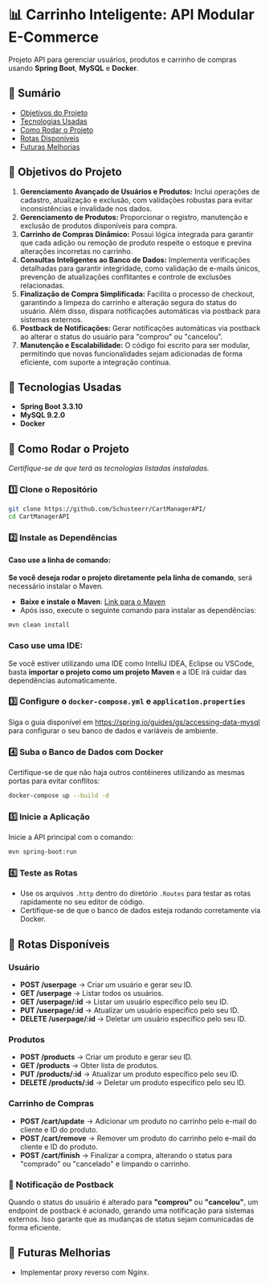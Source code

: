 # 📊 Carrinho Inteligente: API Modular E-Commerce

Projeto API para gerenciar usuários, produtos e carrinho de compras usando **Spring Boot**, **MySQL** e **Docker**.

## 📖 Sumário
- [Objetivos do Projeto](#🎯-objetivos-do-projeto)
- [Tecnologias Usadas](#🚀-tecnologias-usadas)
- [Como Rodar o Projeto](#🔧-como-rodar-o-projeto)
- [Rotas Disponíveis](#📌-rotas-disponíveis)
- [Futuras Melhorias](#🔮-futuras-melhorias)

## 🎯 Objetivos do Projeto
1. **Gerenciamento Avançado de Usuários e Produtos:** Inclui operações de cadastro, atualização e exclusão, com validações robustas para evitar inconsistências e invalidade nos dados.
2. **Gerenciamento de Produtos:** Proporcionar o registro, manutenção e exclusão de produtos disponíveis para compra.
3. **Carrinho de Compras Dinâmico:** Possui lógica integrada para garantir que cada adição ou remoção de produto respeite o estoque e previna alterações incorretas no carrinho.
4. **Consultas Inteligentes ao Banco de Dados:** Implementa verificações detalhadas para garantir integridade, como validação de e-mails únicos, prevenção de atualizações conflitantes e controle de exclusões relacionadas.
5. **Finalização de Compra Simplificada:** Facilita o processo de checkout, garantindo a limpeza do carrinho e alteração segura do status do usuário. Além disso, dispara notificações automáticas via postback para sistemas externos.
6. **Postback de Notificações:** Gerar notificações automáticas via postback ao alterar o status do usuário para "comprou" ou "cancelou".
7. **Manutenção e Escalabilidade:** O código foi escrito para ser modular, permitindo que novas funcionalidades sejam adicionadas de forma eficiente, com suporte a integração contínua.

## 🚀 Tecnologias Usadas
- **Spring Boot 3.3.10**
- **MySQL 9.2.0**
- **Docker**

## 🔧 Como Rodar o Projeto

*Certifique-se de que terá as tecnologias listadas instaladas.*

### 1️⃣ Clone o Repositório

```bash
git clone https://github.com/Schusteerr/CartManagerAPI/
cd CartManagerAPI
```

### 2️⃣ Instale as Dependências

#### Caso use a linha de comando:

**Se você deseja rodar o projeto diretamente pela linha de comando**, será necessário instalar o Maven.

- **Baixe e instale o Maven**: [Link para o Maven](https://maven.apache.org/install.html)
- Após isso, execute o seguinte comando para instalar as dependências:

```bash
mvn clean install
```

### **Caso use uma IDE:**
Se você estiver utilizando uma IDE como IntelliJ IDEA, Eclipse ou VSCode, basta **importar o projeto como um projeto Maven** e a IDE irá cuidar das dependências automaticamente.

### 3️⃣ Configure o `docker-compose.yml` e `application.properties`

Siga o guia disponível em https://spring.io/guides/gs/accessing-data-mysql para configurar o seu banco de dados e variáveis de ambiente.

### 4️⃣ Suba o Banco de Dados com Docker

Certifique-se de que não haja outros contêineres utilizando as mesmas portas para evitar conflitos:

```bash
docker-compose up --build -d
```

### 5️⃣ Inicie a Aplicação

Inicie a API principal com o comando:

```bash
mvn spring-boot:run
```

### 6️⃣ Teste as Rotas

* Use os arquivos `.http` dentro do diretório `.Routes` para testar as rotas rapidamente no seu editor de código.
* Certifique-se de que o banco de dados esteja rodando corretamente via Docker.

## 📌 Rotas Disponíveis

### Usuário
- **POST /userpage** → Criar um usuário e gerar seu ID.
- **GET /userpage** → Listar todos os usuários.
- **GET /userpage/:id** → Listar um usuário específico pelo seu ID.
- **PUT /userpage/:id** → Atualizar um usuário específico pelo seu ID.
- **DELETE /userpage/:id** → Deletar um usuário específico pelo seu ID.

### Produtos
- **POST /products** → Criar um produto e gerar seu ID.
- **GET /products** → Obter lista de produtos.
- **PUT /products/:id** → Atualizar um produto específico pelo seu ID.
- **DELETE /products/:id** → Deletar um produto específico pelo seu ID.

### Carrinho de Compras
- **POST /cart/update** → Adicionar um produto no carrinho pelo e-mail do cliente e ID do produto.
- **POST /cart/remove** → Remover um produto do carrinho pelo e-mail do cliente e ID do produto.
- **POST /cart/finish** → Finalizar a compra, alterando o status para "comprado" ou "cancelado" e limpando o carrinho.

### 🔄 Notificação de Postback
Quando o status do usuário é alterado para **"comprou"** ou **"cancelou"**, um endpoint de postback é acionado, gerando uma notificação para sistemas externos. Isso garante que as mudanças de status sejam comunicadas de forma eficiente.

## 🔮 Futuras Melhorias
- Implementar proxy reverso com Nginx.
